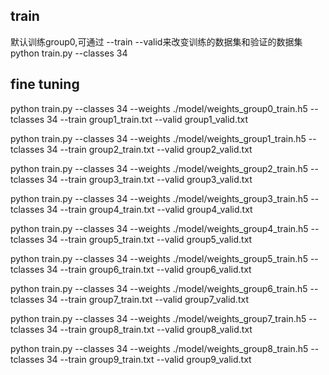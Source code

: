 ## train
默认训练group0,可通过 --train --valid来改变训练的数据集和验证的数据集
 python train.py --classes 34 


 ## fine tuning

python train.py --classes 34 --weights ./model/weights_group0_train.h5 --tclasses 34 --train group1_train.txt --valid group1_valid.txt


 python train.py --classes 34 --weights ./model/weights_group1_train.h5 --tclasses 34 --train group2_train.txt --valid group2_valid.txt

 python train.py --classes 34 --weights ./model/weights_group2_train.h5 --tclasses 34 --train group3_train.txt --valid group3_valid.txt

 python train.py --classes 34 --weights ./model/weights_group3_train.h5 --tclasses 34 --train group4_train.txt --valid group4_valid.txt

python train.py --classes 34 --weights ./model/weights_group4_train.h5 --tclasses 34 --train group5_train.txt --valid group5_valid.txt

python train.py --classes 34 --weights ./model/weights_group5_train.h5 --tclasses 34 --train group6_train.txt --valid group6_valid.txt

 python train.py --classes 34 --weights ./model/weights_group6_train.h5 --tclasses 34 --train group7_train.txt --valid group7_valid.txt

 python train.py --classes 34 --weights ./model/weights_group7_train.h5 --tclasses 34 --train group8_train.txt --valid group8_valid.txt

python train.py --classes 34 --weights ./model/weights_group8_train.h5 --tclasses 34 --train group9_train.txt --valid group9_valid.txt
